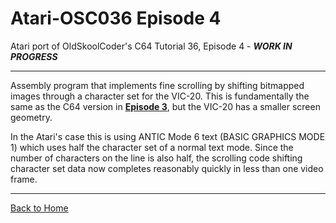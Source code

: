 # Atari-OSC036 Episode 4
Atari port of OldSkoolCoder's C64 Tutorial 36, Episode 4 -  ***WORK IN PROGRESS***

---

Assembly program that implements fine scrolling by shifting bitmapped images through a character set for the VIC-20.  This is fundamentally the same as the C64 version in [**Episode 3**](https://github.com/kenjennings/Atari-OSC036/tree/master/Episode3 "**Episode 3**"), but the VIC-20 has a smaller screen geometry.

In the Atari's case this is using ANTIC Mode 6 text (BASIC GRAPHICS MODE 1) which uses half the character set of a normal text mode.  Since the number of characters on the line is also half, the scrolling code shifting character set data now completes reasonably quickly in less than one video frame.

---

[Back to Home](https://github.com/kenjennings/Atari-OSC036/blob/master/README.md "Home") 
